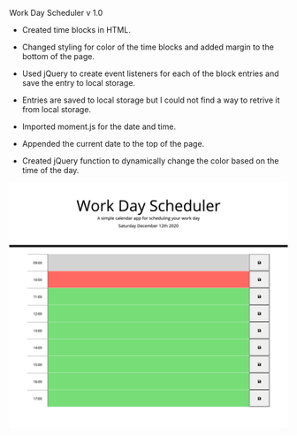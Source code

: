 Work Day Scheduler v 1.0

* Created time blocks in HTML.

* Changed styling for color of the time blocks and added margin to the bottom of the page.

* Used jQuery to create event listeners for each of the block entries and save the entry to local storage.

* Entries are saved to local storage but I could not find a way to retrive it from local storage.

* Imported moment.js for the date and time.

* Appended the current date to the top of the page.

* Created jQuery function to dynamically change the color based on the time of the day.

![Application Screenshot](https://github.com/leon-luna-ray/hw05-workday-scheduler/blob/master/Assets/images/screencapture-leon-luna-ray-github-io-hw05-workday-scheduler-2020-12-12-10_09_19.png)